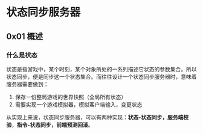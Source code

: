 # 状态同步服务器

## 0x01 概述

### 什么是状态

状态是指游戏中，某个时刻，某个对象所处的一系列描述它状态的参数集合。所以状态同步，便是同步这一个状态集合。而往往设计一个状态同步服务器时，意味着服务器需要做到：

1. 保存一份整局游戏的世界快照（全局所有状态）
2. 需要实现一个游戏模拟器，模拟客户端输入，变更状态

从实现上来说，状态同步服务器，可以有两种实现：**状态-状态同步，服务端校验**，**指令-状态同步，前端预测回滚**。